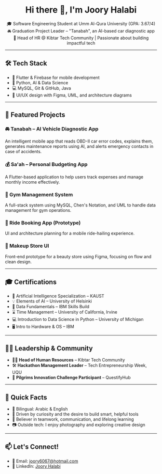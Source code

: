 <h1 align="center">Hi there 👋, I'm Joory Halabi</h1>

<p align="center">
🎓 Software Engineering Student at Umm Al-Qura University (GPA: 3.67/4) <br>
🚘 Graduation Project Leader – "Tanabah", an AI-based car diagnostic app <br>
💼 Head of HR @ Kibtar Tech Community | Passionate about building impactful tech <br>
</p>

---

## 🛠 Tech Stack
- 📱 Flutter & Firebase for mobile development  
- 🧠 Python, AI & Data Science  
- 💻 MySQL, Git & GitHub, Java  
- 🎨 UI/UX design with Figma, UML, and architecture diagrams  

---

## 🌟 Featured Projects

### 🚘 Tanabah – AI Vehicle Diagnostic App  
An intelligent mobile app that reads OBD-II car error codes, explains them, generates maintenance reports using AI, and alerts emergency contacts in case of accidents.

### 💰 Sa'ah – Personal Budgeting App  
A Flutter-based application to help users track expenses and manage monthly income effectively.

### 🧮 Gym Management System  
A full-stack system using MySQL, Chen's Notation, and UML to handle data management for gym operations.

### 🚗 Ride Booking App (Prototype)  
UI and architecture planning for a mobile ride-hailing experience.

### 💄 Makeup Store UI  
Front-end prototype for a beauty store using Figma, focusing on flow and clean design.

---

## 🎓 Certifications
- 🧠 Artificial Intelligence Specialization – KAUST  
- 💡 Elements of AI – University of Helsinki  
- 🧪 Data Fundamentals – IBM Skills Build  
- ⌛ Time Management – University of California, Irvine  
- 💻 Introduction to Data Science in Python – University of Michigan  
- 🖥️ Intro to Hardware & OS – IBM  

---

## 🧑‍💼 Leadership & Community
- 👩‍💼 **Head of Human Resources** – Kibtar Tech Community  
- 🛠️ **Hackathon Management Leader** – Tech Entrepreneurship Week, UQU  
- 🕋 **Pilgrims Innovation Challenge Participant** – QuestifyHub  

---

## 📌 Quick Facts
- 💬 Bilingual: Arabic & English  
- 🚀 Driven by curiosity and the desire to build smart, helpful tools  
- 🤝 Believer in teamwork, communication, and lifelong learning  
- 📷 Outside tech: I enjoy photography and exploring creative design  

---

## 📫 Let's Connect!
- 📧 Email: joory6067@hotmail.com  
- 💼 LinkedIn: [Joory Halabi](http://www.linkedin.com/in/joory-halabi-978661366)
